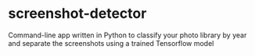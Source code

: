# screenshot-detector
Command-line app written in Python to classify your photo library by year and separate the screenshots using a trained Tensorflow model
